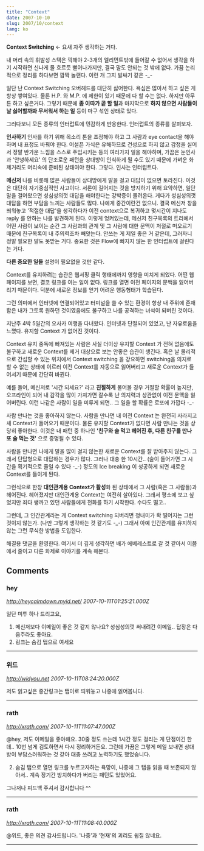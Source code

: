 ```yaml
---
title: "Context"
date: 2007-10-10
slug: 2007/10/context
lang: ko
---
```


**Context Switching** <- 요새 자주 생각하는 거다.

내 머리 속의 휘발성 스택은 끽해야 2-3개의 엘리먼트밖에 들어갈 수 없어서
생각을 하기 시작하면 신나게 물 흐르듯 뻗어나가지만, 결국 말도 안되는 것 밖에 없다.
가끔 논리적으로 정리를 하다보면 깜짝 놀랜다. 이런 개 그지 발싸기 같은 -_-

일단 난 Context Switching 오버헤드를 대단히 싫어한다. 
욕심은 많아서 하고 싶은 게 항상 쌓여있다. 물론 H.P. 와 M.P. 에 제한이 있기 때문에 다 할 수는 없다.
하지만 아무튼 하고 싶은거다. 그렇기 때문에 **좀 이따가 곧 할 일**과  마지막으로 **하지 않으면 사람들이 날 싫어할까봐 무서워서 하는 일** 등이 마구 섞인 상태로 있다.

그러다보니 모든 종류의 인터럽트에 민감하게 반응한다. 
인터럽트의 종류를 살펴보자.

**인사하기**
인사를 하기 위해 목소리 톤을 조정해야 하고 그 사람과 eye contact을 해야 하며 내 표정도 바꿔야 한다. 어설픈 가식은 유해하므로 건성으로 하지 않고 감정을 실어서 정말 반가운 느낌을 스스로 주입시키는 등의 여러가지 일을 해야하며, 가끔은 눈인사과 '안녕하세요' 의 단조로운 패턴을 상대방이 인식하게 될 수도 있기 때문에 가벼운 화제거리도 머리속에 준비된 상태여야 한다. 그렇다. 인사는 인터럽트다. 

**메신저**
나를 비롯해 많은 사람들이 상대방에게 말을 걸고 대답이 없으면 토라진다. 이것은 대단히 자기중심적인 사고이다. 서론이 길어지는 것을 방지하기 위해 요약하면, 일단 말을 걸어왔으면 성심성의껏 대답을 해야한다는 강박증이 몰려온다. 게다가 성심성의껏 대답을 하면 부담을 느끼는 사람들도 많다. 나에게 중간이란건 없으니. 결국 메신저 창을 띄워놓고 '적절한 대답'을 생각하다가 이전 context으로 복귀하고 몇시간이 지나도 reply 를 안하는 나를 발견하게 된다. 이렇게 엉켜있는데, 메신저 친구목록의 트리에서 어떤 사람이 보이는 순간 그 사람과의 관계 및 그 사람에 대한 문맥이 저절로 떠오르기 때문에 친구목록이 내 주의력조차 빼앗는다. 안쓰는 게 제일 좋은 거 같은데, 그러자니 정말 필요한 말도 못받는 거다. 중요한 것은 Flow에 빠지지 않는 한 인터럽트에 걸린다는 거다. 

**다른 중요한 일들**
설명이 필요없을 것만 같다.

Context를 유지하려는 습관은 웹서핑 클릭 행태에까지 영향을 미치게 되었다.
어떤 웹페이지를 보면, 결코 링크를 여는 일이 없다. 링크를 열면 이전 페이지의 문백을 잃어버리기 때문이다. 덕분에 새로운 정보를 얻기 어려운 행동형태가 학습된다.

그런 의미에서 인터넷에 연결되어있고 터미널을 쓸 수 있는 환경이 항상 내 주위에 존재함은 내가 그토록 원하던 것이였음에도 불구하고 나를 공격하는 녀석이 되버린 것이다.

지난주 4박 5일간의 오사카 여행을 다녀왔다.
인터넷과 단절되어 있었고, 난 자유로움을 느꼈다. 유지할 Context 가 없어진 것이다. 

Context 유지 중독에 빠져있는 사람은 
사실 더이상 유지할 Context 가 전혀 없음에도 불구하고 새로운 Context를 제거 대상으로 보는 안좋은 습관이 생긴다. 
혹은 날 물리적으로 간섭할 수 있는 위치에서 Context switching 을 강요하면 switching을 의지로 할 수 없는 상태에 이르러 이전 Context를 자동으로 잃어버리고 새로운 Context가 들어서기 때문에 간단히 바뀐다. 

예를 들어, 메신저로 '시간 되세요?' 라고 **친절하게** 물어볼 경우 거절할 확률이 높지만, 오프라인이 되어 내 감각을 많이 가져가면 갈수록 난 의지력과 상관없이 이전 문맥을 잃어버린다. 이런 나같은 사람이 일을 미루게 되면.. 그 일을 할 확률은 로또에 가깝다 -_-

사람 만나는 것을 좋아하지 않는다. 
사람을 만나면 내 이전 Context 는 완전히 사라지고 새 Context가 들어오기 때문이다. 물론 유지할 Context가 없다면 사람 만나는 것을 상당히 좋아한다. 이것은 내 패턴 중 하나인
**'친구와 술 먹고 헤어진 후, 다른 친구를 만나 또 술 먹는 것'**
으로 증명될 수 있다.

사람을 만나면 나에게 말을 많이 걸지 않는한 새로운 Context를 잘 받아주지 않는다. 그래서 단답형으로 대답하는 경우가 많다. 그러나 대충 한 10시간.. (술이 들어가면 그 시간을 획기적으로 줄일 수 있다 -_-) 정도의 Ice breaking 이 성공하게 되면 새로운 Context를 들이게 된다.

그런식으로 한창 **대인관계용 Context가 활성**화 된 상태에서 그 사람(혹은 그 사람들)과 헤어진다.
헤어졌지만 대인관계용 Context는 여전히 살아있다. 그래서 평소에 보고 싶었지만 죄다 쌩까고 있던 사람들에게 전화를 하기 시작한다. 수다도 떨고.. 

그런데, 그 인간관계라는 게 Context switching 되버리면 정내미가 확 떨어지는 그런 것이지 않는가. (나만 그렇게 생각하는 것 같기도 -_-) 그래서 아예 인간관계를 유지하지 않는 그런 무식한 방법을 도입한다. 

해결용 댓글을 환영한다. 여기서 더 깊게 생각하면 배가 에베레스트로 갈 것 같아서 이쯤에서 줄이고 다른 화제로 이야기를 계속 해본다.

## Comments

### hey
*http://heycalmdown.myid.net/*
*2007-10-11T01:25:21.000Z*

일단 미투 하나 드리고요,
 1. 메신저보다 이메일이 좋은 것 같지 않나요? 성심성의껏 써내려간 이메일.. 답장은 다음주라도 좋아요.
 2. 링크는 숨김 탭으로 여세요

---

### 위드
*http://widyou.net*
*2007-10-11T08:24:20.000Z*

저도 읽고싶은 중간링크는  탭이로 띄워놓고 나중에 읽어봅니다.

---

### rath
*http://xrath.com/*
*2007-10-11T11:07:47.000Z*

@hey, 저도 이메일을 좋아해요. 30줄 정도 쓰는데 1시간 정도 걸리는 게 단점이긴 한데.. 10번 넘게 검토하면서 다시 정리하거든요. 그런데 가끔은 그렇게 메일 보내면 상대방이 부담스러워하는 것 같아 대충 쓰려고 노력하기도 했었습니다. 

2. 숨김 탭으로 열면 링크를 누르고자하는 욕망이, 나중에 그 탭을 읽을 때 보존되지 않아서.. 계속 장기간 방치하다가 버리는 패턴도 있었어요. 

그나저나 피드백 주셔서 감사합니다 ^^

---

### rath
*http://xrath.com/*
*2007-10-11T11:08:40.000Z*

@위드, 좋은 의견 감사드립니다. '나중'과 '현재'의 괴리도 쉽질 않네요.

---

